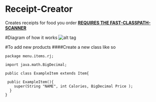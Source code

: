# Receipt-Creator
Creates receipts for food you order
[**REQUIRES THE FAST-CLASSPATH-SCANNER**](https://github.com/lukehutch/fast-classpath-scanner)

#Diagram of how it works
![alt tag](http://i.imgur.com/uyDRGah.png)


#To add new products
####Create a new class like so
```
package menu.items.rj;

import java.math.BigDecimal;

public class ExampleItem extends Item{
 
 public ExampleItem(){
    super(String "NAME", int Calories, BigDecimal Price );
  }
}
```
